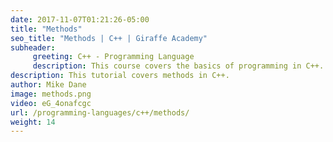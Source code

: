 ```yaml
---
date: 2017-11-07T01:21:26-05:00
title: "Methods"
seo_title: "Methods | C++ | Giraffe Academy"
subheader:
     greeting: C++ - Programming Language
     description: This course covers the basics of programming in C++. Work your way through the videos and we'll teach you everything you need to know to start your programming journey!
description: This tutorial covers methods in C++.
author: Mike Dane
image: methods.png
video: eG_4onafcgc
url: /programming-languages/c++/methods/
weight: 14
---
```

